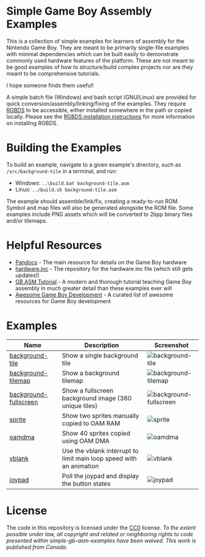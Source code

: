# Simple Game Boy Assembly Examples

This is a collection of simple examples for learners of assembly for the Nintendo Game Boy. They are meant to be primarily single-file examples with minimal dependencies which can be built easily to demonstrate commonly used hardware features of the platform. These are not meant to be good examples of how to structure/build complex projects nor are they meant to be comprehensive tutorials.

I hope someone finds them useful!

A simple batch file (Windows) and bash script (GNU/Linux) are provided for quick conversion/assembly/linking/fixing of the examples. They require [RGBDS](https://rgbds.gbdev.io/) to be accessible, either installed somewhere in the path or copied locally. Please see the [RGBDS installation instructions](https://rgbds.gbdev.io/install) for more information on installing RGBDS.

# Building the Examples

To build an example, navigate to a given example's directory, such as `/src/background-tile` in a terminal, and run:

- Windows: `..\build.bat background-tile.asm`
- Linux: `../build.sh background-tile.asm`

The example should assemble/link/fix, creating a ready-to-run ROM. Symbol and map files will also be generated alongside the ROM file. Some examples include PNG assets which will be converted to 2bpp binary files and/or tilemaps.

# Helpful Resources

- [Pandocs](https://gbdev.io/pandocs/) - The main resource for details on the Game Boy hardware
- [hardware.inc](https://github.com/gbdev/hardware.inc) - The repository for the hardware.inc file (which still gets updates!)
- [GB ASM Tutorial](https://eldred.fr/gb-asm-tutorial/) - A modern and thorough tutorial teaching Game Boy assembly in much greater detail than these examples ever will
- [Awesome Game Boy Development](https://github.com/gbdev/awesome-gbdev) - A curated list of awesome resources for Game Boy development

# Examples

| Name                 | Description                                                           | Screenshot                                                                                                                                |
|----------------------|-----------------------------------------------------------------------|-------------------------------------------------------------------------------------------------------------------------------------------|
|[background-tile](src/background-tile/background-tile.asm)       | Show a single background tile                                         |![background-tile](https://user-images.githubusercontent.com/10489588/186731675-1b7e7483-fbb8-4f5d-ba03-b18f044604f7.png)              |
|[background-tilemap](src/background-tilemap/background-tilemap.asm)    | Show a background tilemap                                             |![background-tilemap](https://user-images.githubusercontent.com/10489588/186731700-fd887c03-a0de-4c83-b0c3-0b1bace5976e.png)              |
|[background-fullscreen](src/background-fullscreen/background-fullscreen.asm) | Show a fullscreen background image (360 unique tiles)                 |![background-fullscreen](https://user-images.githubusercontent.com/10489588/189512741-56bdcc08-67f6-40a1-87b6-bf478940d799.png)              |
|[sprite](src/sprite/sprite.asm)                | Show two sprites manually copied to OAM RAM                           |![sprite](https://user-images.githubusercontent.com/10489588/186731710-10fbb01e-14cd-4744-84dc-c20e4f00db5b.png)                       |
|[oamdma](src/oamdma/oamdma.asm)                | Show 40 sprites copied using OAM DMA                                  |![oamdma](https://user-images.githubusercontent.com/10489588/186731729-c5997f17-951a-4acb-9509-a4c78b160212.png)                       |
|[vblank](src/vblank/vblank.asm)                | Use the vblank interrupt to limit main loop speed with an animation   |![vblank](https://user-images.githubusercontent.com/10489588/186731743-5c48bd21-405d-4d49-a0d5-defd07358a7c.png)                       |
|[joypad](src/joypad/joypad.asm)                | Poll the joypad and display the button states                         |![joypad](https://user-images.githubusercontent.com/10489588/186732972-b61c374e-4e73-435e-aab3-509705a3ef5d.png)                       |


# License

The code in this repository is licensed under the [CC0](https://creativecommons.org/publicdomain/zero/1.0/) license. *To the extent possible under law, all copyright and related or neighboring rights to code presented within simple-gb-asm-examples have been waived. This work is published from Canada.*
